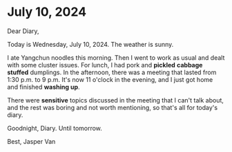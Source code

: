 # July 10, 2024

Dear Diary,

Today is Wednesday, July 10, 2024. The weather is sunny.

I ate Yangchun noodles this morning. Then I went to work as usual and dealt with some cluster issues. For lunch, I had pork and **pickled** **cabbage** **stuffed** dumplings. In the afternoon, there was a meeting that lasted from 1:30 p.m. to 9 p.m. It's now 11 o'clock in the evening, and I just got home and finished **washing up**.

There were **sensitive** topics discussed in the meeting that I can't talk about, and the rest was boring and not worth mentioning, so that's all for today's diary.

Goodnight, Diary. Until tomorrow.

Best, Jasper Van